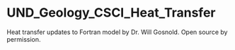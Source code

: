 UND_Geology_CSCI_Heat_Transfer
==============================

Heat transfer updates to Fortran model by Dr. Will Gosnold. Open source by permission.